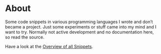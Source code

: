 # About
Some code snippets in various programming languages I wrote and don’t became a
project.
Just some experiments or stuff came into my mind and I want to try.
Normally not active development and no documentation here, so read the source.

Have a look at the [Overview of all Snippets](https://koehlma.github.com/snippets/).
